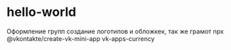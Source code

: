 # hello-world
Оформление групп создание логотипов и обложкек, так же грамот
npx @vkontakte/create-vk-mini-app vk-apps-currency

